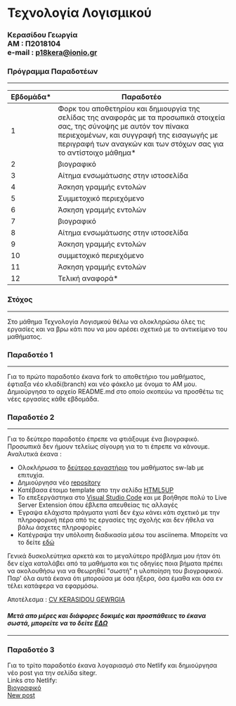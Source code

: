 
# **Τεχνολογία Λογισμικού**

### Κερασίδου Γεωργία <br> ΑΜ : Π2018104 <br> e-mail : p18kera@ionio.gr

### Πρόγραμμα Παραδοτέων 
****
| Εβδομάδα* | Παραδοτέο |
| --- | --- |
| 1 | Φορκ του αποθετηρίου και δημιουργία της σελίδας της αναφοράς με τα προσωπικά στοιχεία σας, της σύνοψης με αυτόν τον πίνακα περιεχομένων, και συγγραφή της εισαγωγής με περιγραφή των αναγκών και των στόχων σας για το αντίστοιχο μάθημα* |
| 2 | βιογραφικό |
| 3 | Αίτημα ενσωμάτωσης στην ιστοσελίδα |
| 4 | Άσκηση γραμμής εντολών |
| 5 | Συμμετοχικό περιεχόμενο |
| 6 | Άσκηση γραμμής εντολών |
| 7 | βιογραφικό |
| 8 | Αίτημα ενσωμάτωσης στην ιστοσελίδα |
| 9 | Άσκηση γραμμής εντολών |
| 10 | συμμετοχικό περιεχόμενο |
| 11 | Άσκηση γραμμής εντολών |
| 12 | Τελική αναφορά* |

### Στόχος 
****
Στο μάθημα Τεχνολογία Λογισμκού θέλω να ολοκληρώσω όλες τις εργασίες και να βρω κάτι που να μου αρέσει σχετικό με το αντικείμενο του μαθήματος. 



### Παραδοτέο 1 ###
****
 Για το πρώτο παραδοτέο έκανα fork το αποθετήριο του μαθήματος, έφτιαξα νέο κλαδί(branch) και νέο φάκελο με όνομα το ΑΜ μου. Δημιούργησα το αρχείο README.md στο οποίο σκοπεύω να προσθέτω τις νέες εργασίες κάθε εβδομάδα.

### Παραδοτέο 2 ###
****

Για το δεύτερο παραδοτέο έπρεπε να φτιάξουμε ένα βιογραφικό. Προσωπικά δεν ήμουν τελείως σίγουρη για το τι έπρεπε να κάνουμε. 
<br>Αναλυτικά έκανα : <br>
* Ολοκλήρωσα το [δεύτερο εργαστήριο](https://github.com/courses-ionio/sw-lab#cv) του μαθήματος sw-lab με επιτυχία. <br>
* Δημιούργησα νέο [repository](https://github.com/giouliker/CV_KERASIDOU) <br>
* Κατέβασα έτοιμο template απο την σελίδα [HTML5UP](https://html5up.net/) <br>
* Το επεξεργάστηκα στο [Visual Studio Code](https://code.visualstudio.com/) και με βοήθησε πολύ το Live Server Extension όπου έβλεπα απευθείας τις αλλαγές <br> 
* Έγραψα ελάχιστα πράγματα γιατί δεν έχω κάνει κάτι σχετικό με την πληροφορική πέρα από τις εργασίες της σχολής και δεν ήθελα να βάλω άσχετες πληροφορίες <br>
* Κατέγραψα την υπόλοιπη διαδικασία μέσω του asciinema. Μπορείτε να το δείτε [εδώ](https://asciinema.org/a/Aho4mtwprOjlotPSzP9FHjCcA)

Γενικά δυσκολεύτηκα αρκετά και το μεγαλύτερο πρόβλημα μου ήταν ότι δεν είχα καταλάβει από τα μαθήματα και τις οδηγίες ποια βήματα πρέπει να ακολουθήσω για να θεωρηθεί "σωστή" η υλοποίηση του βιογραφικού. Παρ' όλα αυτά έκανα ότι μπορούσα με όσα ήξερα, όσα έμαθα και όσα εν τέλει κατάφερα να εφαρμόσω.

Αποτέλεσμα : [CV KERASIDOU GEWRGIA](https://giouliker.github.io/CV_KERASIDOU/)<br>
#### ***Μετά απο μέρες και διάφορες δοκιμές και προσπάθειες το έκανα σωστά, μπορείτε να το δείτε [ΕΔΩ](https://giouliker.github.io/cv-2/)***
****
### Παραδοτέο 3 ###
Για το τρίτο παραδοτέο έκανα λογαριασμό στο Netlify και δημιούργησα νέο post για την σελίδα sitegr.<br>
Links στο Netlify:<br>
[Βιογραφικό](https://cvp18kera.netlify.app/)<br>
[New post](https://p18kera.netlify.app/) 
